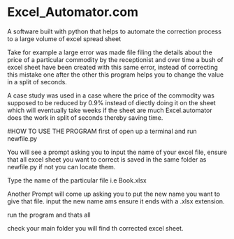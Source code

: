 # Excel_Automator.com
A software built with python that helps to automate the correction process to a large volume of excel spread sheet

Take for example a large error was made file filing the details about the price of a particular commodity by the receptionist and over time a bush of excel sheet have been created with this same error, instead of correcting this mistake one after the other this program helps you to change the value in a split of seconds.

A case study was used in a case where the price of the commodity was supposed to be reduced by 0.9% instead of diectly doing it on the sheet which will eventually take weeks if the sheet are much Excel.automator does the work in split of seconds thereby saving time.

#HOW TO USE THE PROGRAM
first of open up a terminal and run newfile.py

You will see a prompt asking you to input the name of your excel file, ensure that all excel sheet you want to correct is saved in the same folder as newfile.py if not you can locate them.

Type the name of the particular file i.e Book.xlsx

Another Prompt will come up asking you to put the new name you want to give that file. input the new name ams ensure it ends with a .xlsx extension.

run the program and thats all

check your main folder you will find th corrected excel sheet.

